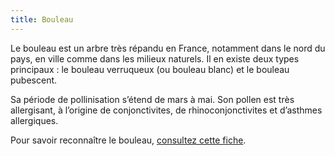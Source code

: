 ```yaml
---
title: Bouleau
---
```


Le bouleau est un arbre très répandu en France, notamment dans le nord du pays, en ville comme dans les milieux naturels. Il en existe deux types principaux : le bouleau verruqueux (ou bouleau blanc) et le bouleau pubescent.

Sa période de pollinisation s’étend de mars à mai. Son pollen est très allergisant, à l’origine de conjonctivites, de rhinoconjonctivites et d’asthmes allergiques.

Pour savoir reconnaître le bouleau, [consultez cette fiche](https://plantes-risque.info/plantes/bouleau-verruqueux/).